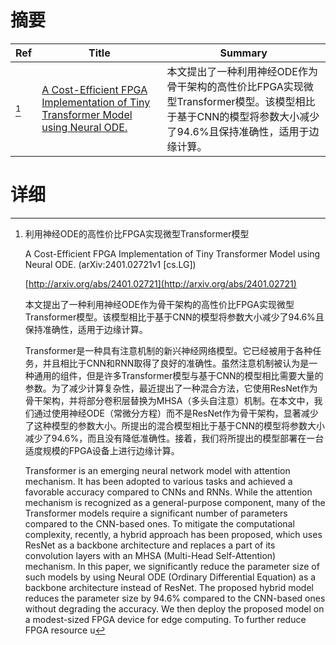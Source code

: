 # 摘要

| Ref | Title | Summary |
| --- | --- | --- |
| [^1] | [A Cost-Efficient FPGA Implementation of Tiny Transformer Model using Neural ODE.](http://arxiv.org/abs/2401.02721) | 本文提出了一种利用神经ODE作为骨干架构的高性价比FPGA实现微型Transformer模型。该模型相比于基于CNN的模型将参数大小减少了94.6%且保持准确性，适用于边缘计算。 |

# 详细

[^1]: 利用神经ODE的高性价比FPGA实现微型Transformer模型

    A Cost-Efficient FPGA Implementation of Tiny Transformer Model using Neural ODE. (arXiv:2401.02721v1 [cs.LG])

    [http://arxiv.org/abs/2401.02721](http://arxiv.org/abs/2401.02721)

    本文提出了一种利用神经ODE作为骨干架构的高性价比FPGA实现微型Transformer模型。该模型相比于基于CNN的模型将参数大小减少了94.6%且保持准确性，适用于边缘计算。

    

    Transformer是一种具有注意机制的新兴神经网络模型。它已经被用于各种任务，并且相比于CNN和RNN取得了良好的准确性。虽然注意机制被认为是一种通用的组件，但是许多Transformer模型与基于CNN的模型相比需要大量的参数。为了减少计算复杂性，最近提出了一种混合方法，它使用ResNet作为骨干架构，并将部分卷积层替换为MHSA（多头自注意）机制。在本文中，我们通过使用神经ODE（常微分方程）而不是ResNet作为骨干架构，显著减少了这种模型的参数大小。所提出的混合模型相比于基于CNN的模型将参数大小减少了94.6%，而且没有降低准确性。接着，我们将所提出的模型部署在一台适度规模的FPGA设备上进行边缘计算。

    Transformer is an emerging neural network model with attention mechanism. It has been adopted to various tasks and achieved a favorable accuracy compared to CNNs and RNNs. While the attention mechanism is recognized as a general-purpose component, many of the Transformer models require a significant number of parameters compared to the CNN-based ones. To mitigate the computational complexity, recently, a hybrid approach has been proposed, which uses ResNet as a backbone architecture and replaces a part of its convolution layers with an MHSA (Multi-Head Self-Attention) mechanism. In this paper, we significantly reduce the parameter size of such models by using Neural ODE (Ordinary Differential Equation) as a backbone architecture instead of ResNet. The proposed hybrid model reduces the parameter size by 94.6% compared to the CNN-based ones without degrading the accuracy. We then deploy the proposed model on a modest-sized FPGA device for edge computing. To further reduce FPGA resource u
    

